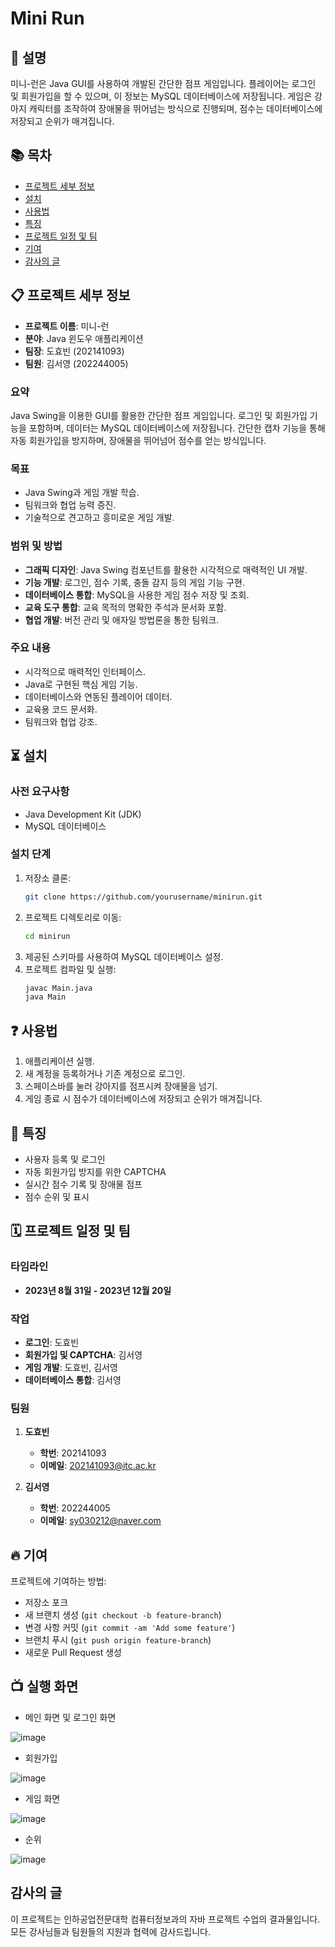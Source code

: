 # Mini Run

## 📝 설명
미니-런은 Java GUI를 사용하여 개발된 간단한 점프 게임입니다. 플레이어는 로그인 및 회원가입을 할 수 있으며, 이 정보는 MySQL 데이터베이스에 저장됩니다. 게임은 강아지 캐릭터를 조작하여 장애물을 뛰어넘는 방식으로 진행되며, 점수는 데이터베이스에 저장되고 순위가 매겨집니다.

## 📚 목차
- [프로젝트 세부 정보](#프로젝트-세부-정보)
- [설치](#설치)
- [사용법](#사용법)
- [특징](#특징)
- [프로젝트 일정 및 팀](#프로젝트-일정-및-팀)
- [기여](#기여)
- [감사의 글](#감사의-글)

## 📋 프로젝트 세부 정보
- **프로젝트 이름**: 미니-런
- **분야**: Java 윈도우 애플리케이션
- **팀장**: 도효빈 (202141093)
- **팀원**: 김서영 (202244005)

### 요약
Java Swing을 이용한 GUI를 활용한 간단한 점프 게임입니다. 로그인 및 회원가입 기능을 포함하며, 데이터는 MySQL 데이터베이스에 저장됩니다. 간단한 캡차 기능을 통해 자동 회원가입을 방지하며, 장애물을 뛰어넘어 점수를 얻는 방식입니다.

### 목표
- Java Swing과 게임 개발 학습.
- 팀워크와 협업 능력 증진.
- 기술적으로 견고하고 흥미로운 게임 개발.

### 범위 및 방법
- **그래픽 디자인**: Java Swing 컴포넌트를 활용한 시각적으로 매력적인 UI 개발.
- **기능 개발**: 로그인, 점수 기록, 충돌 감지 등의 게임 기능 구현.
- **데이터베이스 통합**: MySQL을 사용한 게임 점수 저장 및 조회.
- **교육 도구 통합**: 교육 목적의 명확한 주석과 문서화 포함.
- **협업 개발**: 버전 관리 및 애자일 방법론을 통한 팀워크.

### 주요 내용
- 시각적으로 매력적인 인터페이스.
- Java로 구현된 핵심 게임 기능.
- 데이터베이스와 연동된 플레이어 데이터.
- 교육용 코드 문서화.
- 팀워크와 협업 강조.

## ⏳ 설치
### 사전 요구사항
- Java Development Kit (JDK)
- MySQL 데이터베이스

### 설치 단계
1. 저장소 클론:
    ```bash
    git clone https://github.com/yourusername/minirun.git
    ```
2. 프로젝트 디렉토리로 이동:
    ```bash
    cd minirun
    ```
3. 제공된 스키마를 사용하여 MySQL 데이터베이스 설정.
4. 프로젝트 컴파일 및 실행:
    ```bash
    javac Main.java
    java Main
    ```

## ❓ 사용법
1. 애플리케이션 실행.
2. 새 계정을 등록하거나 기존 계정으로 로그인.
3. 스페이스바를 눌러 강아지를 점프시켜 장애물을 넘기.
4. 게임 종료 시 점수가 데이터베이스에 저장되고 순위가 매겨집니다.

## 📌 특징
- 사용자 등록 및 로그인
- 자동 회원가입 방지를 위한 CAPTCHA
- 실시간 점수 기록 및 장애물 점프
- 점수 순위 및 표시

## 🗓️ 프로젝트 일정 및 팀
### 타임라인
- **2023년 8월 31일 - 2023년 12월 20일**

### 작업
- **로그인**: 도효빈
- **회원가입 및 CAPTCHA**: 김서영
- **게임 개발**: 도효빈, 김서영
- **데이터베이스 통합**: 김서영

### 팀원
1. **도효빈**
   - **학번**: 202141093
   - **이메일**: 202141093@itc.ac.kr

2. **김서영**
   - **학번**: 202244005
   - **이메일**: sy030212@naver.com

## 🔥 기여
프로젝트에 기여하는 방법:
- 저장소 포크
- 새 브랜치 생성 (`git checkout -b feature-branch`)
- 변경 사항 커밋 (`git commit -am 'Add some feature'`)
- 브랜치 푸시 (`git push origin feature-branch`)
- 새로운 Pull Request 생성

## 📺 실행 화면
- 메인 화면 및 로그인 화면

 ![image](https://github.com/dohb128/Mini-Run/assets/116796285/08d83934-28e9-412c-acfd-0040ba0dc37b)
- 회원가입

![image](https://github.com/dohb128/Mini-Run/assets/116796285/59e837e0-6dd0-4ecc-ada6-cce86a36232e)
- 게임 화면

![image](https://github.com/dohb128/Mini-Run/assets/116796285/9248bc09-a322-4e9a-b842-16a4bfc85759)
- 순위

![image](https://github.com/dohb128/Mini-Run/assets/116796285/ace21b65-9424-4b24-b8b9-be1b0ebd148b)

## 감사의 글
이 프로젝트는 인하공업전문대학 컴퓨터정보과의 자바 프로젝트 수업의 결과물입니다. 모든 강사님들과 팀원들의 지원과 협력에 감사드립니다.
